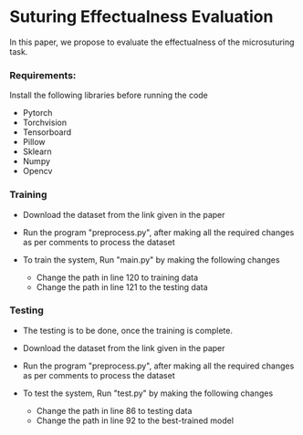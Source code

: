 # Suturing Effectualness Evaluation

In this paper, we propose to evaluate the effectualness of the microsuturing task. 

### Requirements:

Install the following libraries before running the code

* Pytorch
* Torchvision
* Tensorboard
* Pillow
* Sklearn
* Numpy 
* Opencv

### Training

* Download the dataset from the link given in the paper

* Run the program "preprocess.py", after making all the required changes as per comments to process the dataset

* To train the system, Run "main.py" by making the following changes
	* Change the path in line 120 to training data
	* Change the path in line 121 to the testing data


### Testing

* The testing is to be done, once the training is complete.

* Download the dataset from the link given in the paper

* Run the program "preprocess.py", after making all the required changes as per comments to process the dataset

* To test the system, Run "test.py" by making the following changes
	* Change the path in line 86 to testing data
	* Change the path in line 92 to the best-trained model

